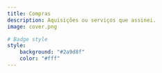 ```yaml
---
title: Compras
description: Aquisições ou serviços que assinei.
image: cover.png

# Badge style
style:
    background: "#2a9d8f"
    color: "#fff"
---
```


